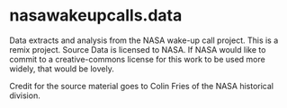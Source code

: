 # nasawakeupcalls.data

Data extracts and analysis from the NASA wake-up call project. This is a remix
project. Source Data is licensed to NASA. If NASA would like to commit to a
creative-commons license for this work to be used more widely, that would be
lovely.

Credit for the source material goes to Colin Fries of the NASA historical
division.
